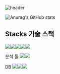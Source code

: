 ![header](https://capsule-render.vercel.app/api?type=soft&color=auto&height=300&section=header&text=WELLCOME%20&fontSize=90)

![Anurag's GitHub stats](https://github-readme-stats.vercel.app/api?username=vxornjs11&show_icons=true&theme=radical)

Stacks 기술 스택
-------------

<img src="https://img.shields.io/badge/Flutter-02569B?style=for-the-badge&logo=Flutter&logoColor=black"><img src="https://img.shields.io/badge/Spring-6DB33F?style=for-the-badge&logo=Spring&logoColor=black"><img src="https://img.shields.io/badge/Python-3776AB?style=for-the-badge&logo=Python&logoColor=black"><img src="https://img.shields.io/badge/Swift-F05138?style=for-the-badge&logo=Swift&logoColor=black"><img src="https://img.shields.io/badge/Dart-0175C2?style=for-the-badge&logo=Dart&logoColor=black">

분석 툴 
<img src="https://img.shields.io/badge/R-276DC3?style=for-the-badge&logo=R&logoColor=black"><img src="https://img.shields.io/badge/Python-3776AB?style=for-the-badge&logo=Python&logoColor=black">


DB
<img src="https://img.shields.io/badge/MySQL-4479A1?style=for-the-badge&logo=MySQL&logoColor=black"><img src="https://img.shields.io/badge/SQLite-003B57?style=for-the-badge&logo=SQLite&logoColor=black"><img src="https://img.shields.io/badge/Firebase-FFCA28?style=for-the-badge&logo=Firebase&logoColor=black">
